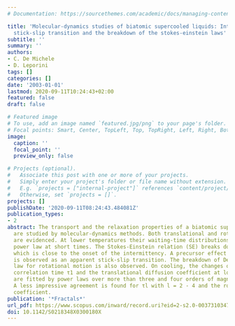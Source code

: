 ```yaml
---
# Documentation: https://sourcethemes.com/academic/docs/managing-content/

title: 'Molecular-dynamics studies of biatomic supercooled liquids: Intermittency,
  stick-slip transition and the breakdown of the stokes-einstein laws'
subtitle: ''
summary: ''
authors:
- C. De Michele
- D. Leporini
tags: []
categories: []
date: '2003-01-01'
lastmod: 2020-09-11T10:24:43+02:00
featured: false
draft: false

# Featured image
# To use, add an image named `featured.jpg/png` to your page's folder.
# Focal points: Smart, Center, TopLeft, Top, TopRight, Left, Right, BottomLeft, Bottom, BottomRight.
image:
  caption: ''
  focal_point: ''
  preview_only: false

# Projects (optional).
#   Associate this post with one or more of your projects.
#   Simply enter your project's folder or file name without extension.
#   E.g. `projects = ["internal-project"]` references `content/project/deep-learning/index.md`.
#   Otherwise, set `projects = []`.
projects: []
publishDate: '2020-09-11T08:24:43.484081Z'
publication_types:
- 2
abstract: The transport and the relaxation properties of a biatomic supercooled liquid
  are studied by molecular-dynamics methods. Both translational and rotational jumps
  are evidenced. At lower temperatures their waiting-time distributions decay as a
  power law at short times. The Stokes-Einstein relation (SE) breaks down at a temperature
  which is close to the onset of the intermittency. A precursor effect of the SE breakdown
  is observed as an apparent stick-slip transition. The breakdown of Debye-Stokes-Einstein
  law for rotational motion is also observed. On cooling, the changes of the rotational
  correlation time τ1 and the translational diffusion coefficient at low temperatures
  are fitted by power laws over more than three and four orders of magnitude, respectively.
  A less impressive agreement is found for τl with l = 2 - 4 and the rotational diffusion
  coefficient.
publication: '*Fractals*'
url_pdf: https://www.scopus.com/inward/record.uri?eid=2-s2.0-0037310347&doi=10.1142%2fS0218348X0300180X&partnerID=40&md5=dae05c7236dd04da8c13b33f03faeaad
doi: 10.1142/S0218348X0300180X
---
```


